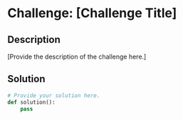 # Challenge: [Challenge Title]

## Description

[Provide the description of the challenge here.]

## Solution

```python
# Provide your solution here.
def solution():
    pass
